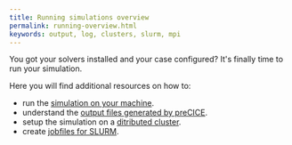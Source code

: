 ```yaml
---
title: Running simulations overview
permalink: running-overview.html
keywords: output, log, clusters, slurm, mpi
---
```


You got your solvers installed and your case configured?
It's finally time to run your simulation.

Here you will find additional resources on how to:

- run the [simulation on your machine](running-simple.html).
- understand the [output files generated by preCICE](running-output-files).
- setup the simulation on a [ditributed cluster](running-distributed).
- create [jobfiles for SLURM](running-slurm).
